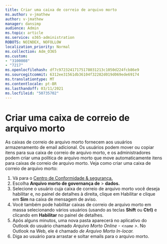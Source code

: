 ```yaml
---
title: Criar uma caixa de correio de arquivo morto
ms.author: v-jmathew
author: v-jmathew
manager: dansimp
audience: Admin
ms.topic: article
ms.service: o365-administration
ROBOTS: NOINDEX, NOFOLLOW
localization_priority: Normal
ms.collection: Adm_O365
ms.custom:
- "3100008"
- "7217"
ms.openlocfilehash: df7c97232417175178031213c1050d224fcb86e9
ms.sourcegitcommit: 6312ee31561db36104f32282d019d069ede69174
ms.translationtype: MT
ms.contentlocale: pt-BR
ms.lasthandoff: 03/11/2021
ms.locfileid: "50735702"
---
```

# <a name="create-an-archive-mailbox"></a>Criar uma caixa de correio de arquivo morto

As caixas de correio de arquivo morto fornecem aos usuários armazenamento de email adicional. Os usuários podem mover ou copiar itens para sua caixa de correio de arquivo morto, e os administradores podem criar uma política de arquivo morto que move automaticamente itens para caixas de correio de arquivo morto. Veja como criar uma caixa de correio de arquivo morto:

1. Vá para o [Centro de Conformidade & segurança.]( https://go.microsoft.com/fwlink/p/?linkid=2077143)
2. Escolha **Arquivo morto de governança de**  >  **dados.**
3. Selecione o usuário cuja caixa de correio de arquivo morto você  deseja habilitar e, no painel de detalhes à direita, clique em Habilitar e clique em **Sim** na caixa de mensagem de aviso.
4. Você também pode habilitar caixas de correio de arquivo morto em massa selecionando vários usuários (usando as teclas **Shift** ou **Ctrl)** e clicando em **Habilitar** no painel de detalhes.
5. Após alguns minutos, uma nova pasta aparecerá no aplicativo do Outlook do usuário chamado *Arquivo Morto Online - <`name` >*. No Outlook na Web, ele é chamado *de Arquivo Morto In-locar.*
6. Diga ao usuário para arrastar e soltar emails para o arquivo morto.
